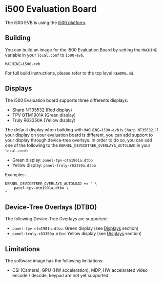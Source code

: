 # i500 Evaluation Board

The i500 EVB is using the [i500 platform](../platforms/i500.md).

## Building

You can build an image for the i500 Evaluation Board by setting the
`MACHINE` variable in your `local.conf` to `i500-evb`.

	MACHINE=i500-evb

For full build instructions, please refer to the top level `README.md`.

## Displays

The i500 Evaluation board supports three differents displays:
* Sharp NT35532 (Red display)
* TPV OTM1901A (Green display)
* Truly R63350A (Yellow display)

The default display when building with `MACHINE=i500-evb` is `Sharp NT35532`.
If your display on your evaluation board is different, you can add support to
your display through device-tree overlays. In order to do so, you can add one
of the following to the `KERNEL_DEVICETREE_OVERLAYS_AUTOLOAD` in your
`local.conf`:
* Green display: `panel-tpv-otm1901a.dtbo`
* Yellow display: `panel-truly-r63350a.dtbo`

Examples:

	KERNEL_DEVICETREE_OVERLAYS_AUTOLOAD += " \
		panel-tpv-otm1901a.dtbo \
	"

## Device-Tree Overlays (DTBO)

The following Device-Tree Overlays are supported:
* `panel-tpv-otm1901a.dtbo`: Green display (see [Displays](#displays) section)
* `panel-truly-r63350a.dtbo`: Yellow display (see [Displays](#displays) section)

## Limitations

The software image has the following limitations:
* CSI (Camera), GPU (HW acceleration), MDP,
HW accelarated video encode / decode, keypad are not yet supported
